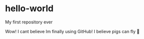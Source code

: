 # hello-world
My first repository ever

Wow! I cant believe Im finally using GitHub!
I believe pigs can fly

